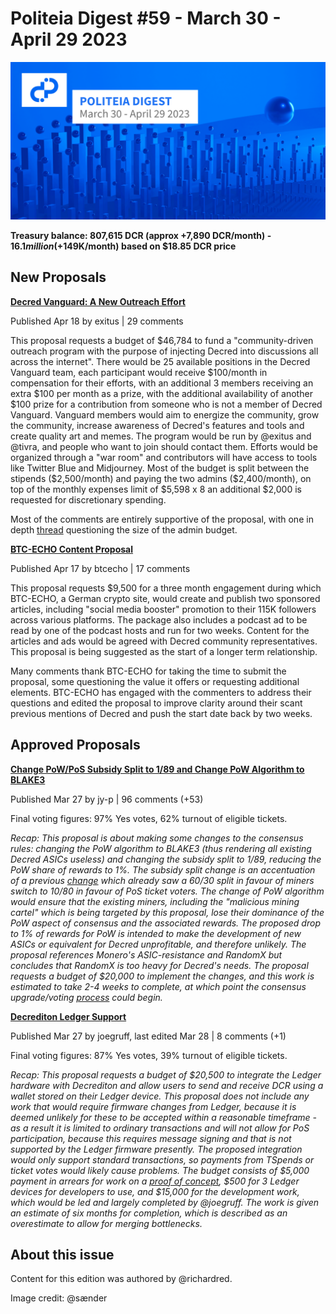 # Politeia Digest #59 - March 30 - April 29 2023

![Image credit: @sænder](img/issue059/059-title.png)

**Treasury balance: 807,615 DCR (approx +7,890 DCR/month) - $16.1 million (+$149K/month) based on $18.85 DCR price**

## New Proposals

**[Decred Vanguard: A New Outreach Effort](https://proposals.decred.org/record/0a1b782)**

Published Apr 18 by exitus | 29 comments

This proposal requests a budget of $46,784 to fund a "community-driven outreach program with the purpose of injecting Decred into discussions all across the internet". There would be 25 available positions in the Decred Vanguard team, each participant would receive $100/month in compensation for their efforts, with an additional 3 members receiving an extra $100 per month as a prize, with the additional availability of another $100 prize for a contribution from someone who is not a member of Decred Vanguard. Vanguard members would aim to energize the community, grow the community, increase awareness of Decred's features and tools and create quality art and memes. The program would be run by @exitus and @tivra, and people who want to join should contact them. Efforts would be organized through a "war room" and contributors will have access to tools like Twitter Blue and Midjourney. Most of the budget is split between the stipends ($2,500/month) and paying the two admins ($2,400/month), on top of the monthly expenses limit of $5,598 x 8 an additional $2,000 is requested for discretionary spending.

Most of the comments are entirely supportive of the proposal, with one in depth [thread](https://proposals.decred.org/record/0a1b782/comments/13) questioning the size of the admin budget.

**[BTC-ECHO Content Proposal](https://proposals.decred.org/record/49e373b)**

Published Apr 17 by btcecho | 17 comments

This proposal requests $9,500 for a three month engagement during which BTC-ECHO, a German crypto site, would create and publish two sponsored articles, including "social media booster" promotion to their 115K followers across various platforms. The package also includes a podcast ad to be read by one of the podcast hosts and run for two weeks. Content for the articles and ads would be agreed with Decred community representatives. This proposal is being suggested as the start of a longer term relationship.

Many comments thank BTC-ECHO for taking the time to submit the proposal, some questioning the value it offers or requesting additional elements. BTC-ECHO has engaged with the commenters to address their questions and edited the proposal to improve clarity around their scant previous mentions of Decred and push the start date back by two weeks.

## Approved Proposals

**[Change PoW/PoS Subsidy Split to 1/89 and Change PoW Algorithm to BLAKE3](https://proposals.decred.org/record/a8501bc)**

Published Mar 27 by jy-p | 96 comments (+53)

Final voting figures: 97% Yes votes, 62% turnout of eligible tickets.

*Recap: This proposal is about making some changes to the consensus rules: changing the PoW algorithm to BLAKE3 (thus rendering all existing Decred ASICs useless) and changing the subsidy split to 1/89, reducing the PoW share of rewards to 1%. The subsidy split change is an accentuation of a previous [change](https://proposals.decred.org/record/427e1d4) which already saw a 60/30 split in favour of miners switch to 10/80 in favour of PoS ticket voters. The change of PoW algorithm would ensure that the existing miners, including the "malicious mining cartel" which is being targeted by this proposal, lose their dominance of the PoW aspect of consensus and the associated rewards. The proposed drop to 1% of rewards for PoW is intended to make the development of new ASICs or equivalent for Decred unprofitable, and therefore unlikely. The proposal references Monero's ASIC-resistance and RandomX but concludes that RandomX is too heavy for Decred's needs. The proposal requests a budget of $20,000 to implement the changes, and this work is estimated to take 2-4 weeks to complete, at which point the consensus upgrade/voting [process](https://docs.decred.org/proof-of-stake/overview/) could begin.*

**[Decrediton Ledger Support](https://proposals.decred.org/record/609db9e)**

Published Mar 27 by joegruff, last edited Mar 28 | 8 comments (+1)

Final voting figures: 87% Yes votes, 39% turnout of eligible tickets.

*Recap: This proposal requests a budget of $20,500 to integrate the Ledger hardware with Decrediton and allow users to send and receive DCR using a wallet stored on their Ledger device. This proposal does not include any work that would require firmware changes from Ledger, because it is deemed unlikely for these to be accepted within a reasonable timeframe - as a result it is limited to ordinary transactions and will not allow for PoS participation, because this requires message signing and that is not supported by the Ledger firmware presently. The proposed integration would only support standard transactions, so payments from TSpends or ticket votes would likely cause problems. The budget consists of $5,000 payment in arrears for work on a [proof of concept](https://github.com/JoeGruffins/ledger-decred-poc), $500 for 3 Ledger devices for developers to use, and $15,000 for the development work, which would be led and largely completed by @joegruff. The work is given an estimate of six months for completion, which is described as an overestimate to allow for merging bottlenecks.*

## About this issue

Content for this edition was authored by @richardred.

Image credit: @sænder
